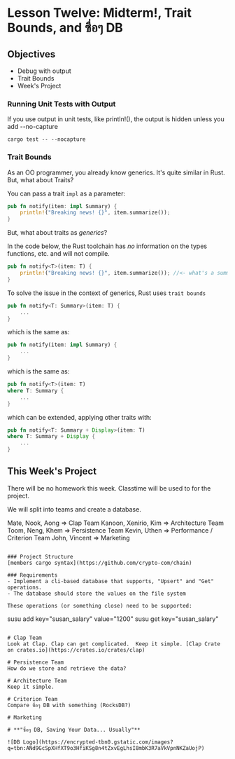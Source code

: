 # Lesson Twelve:  Midterm!, Trait Bounds, and ซื่อๆ DB

## Objectives 
- Debug with output
- Trait Bounds
- Week's Project


### Running Unit Tests with Output

If you use output in unit tests, like println!(), the output is hidden unless you add --no-capture

```
cargo test -- --nocapture
```

### Trait Bounds

As an OO programmer, you already know generics.  It's quite similar in Rust. But, what about Traits?

You can pass a trait `impl` as a parameter:

```rust
pub fn notify(item: impl Summary) {
    println!("Breaking news! {}", item.summarize());
}
```

But, what about traits as *generics*?


In the code below, the Rust toolchain has *no* information on the types functions, etc. and will not compile. 

```rust
pub fn notify<T>(item: T) {
    println!("Breaking news! {}", item.summarize()); //<- what's a summarize?
}
```

To solve the issue in the context of generics, Rust uses `trait bounds` 
```rust
pub fn notify<T: Summary>(item: T) {
    ...
}
```

which is the same as:
```rust
pub fn notify(item: impl Summary) {
    ...
}
```

which is the same as:
```rust
pub fn notify<T>(item: T) 
where T: Summary {
    ...
}
```

which can be extended, applying other traits with:

```rust
pub fn notify<T: Summary + Display>(item: T) 
where T: Summary + Display {
    ...
}
```

## This Week's Project

There will be no homework this week.  Classtime will be used to for the project.


We will split into teams and create a database.

Mate, Nook, Aong => Clap Team
Kanoon, Xenirio, Kim => Architecture Team
Toom, Neng, Khem => Persistence Team
Kevin, Uthen => Performance / Criterion Team
John, Vincent => Marketing
```

### Project Structure
[members cargo syntax](https://github.com/crypto-com/chain)

### Requirements
- Implement a cli-based database that supports, "Upsert" and "Get" operations.
- The database should store the values on the file system

These operations (or something close) need to be supported:

```
susu add key="susan_salary" value="1200"
susu get key="susan_salary"
```

# Clap Team
Look at Clap. Clap can get complicated.  Keep it simple. [Clap Crate on crates.io](https://crates.io/crates/clap)   

# Persistence Team
How do we store and retrieve the data?

# Architecture Team
Keep it simple.

# Criterion Team 
Compare ซื่อๆ DB with something (RocksDB?) 

# Marketing

# **"ซื่อๆ DB, Saving Your Data... Usually"** 

![DB Logo](https://encrypted-tbn0.gstatic.com/images?q=tbn:ANd9GcSpXHfXT9o3HfiKSg8n4tZxvEgLhsI8mbK3R7aVkVpnNKZaUojP)



